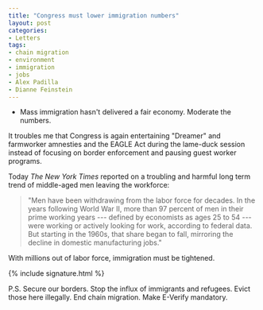 ```yaml
---
title: "Congress must lower immigration numbers"
layout: post
categories:
- Letters
tags:
- chain migration
- environment
- immigration
- jobs
- Alex Padilla
- Dianne Feinstein
---
```


- Mass immigration hasn't delivered a fair economy. Moderate the numbers.

It troubles me that Congress is again entertaining "Dreamer" and farmworker amnesties and the EAGLE Act during the lame-duck session instead of focusing on border enforcement and pausing guest worker programs.

Today *The New York Times* reported on a troubling and harmful long term trend of middle-aged men leaving the workforce:

> "Men have been withdrawing from the labor force for decades. In the years following World War II, more than 97 percent of men in their prime working years --- defined by economists as ages 25 to 54 --- were working or actively looking for work, according to federal data. But starting in the 1960s, that share began to fall, mirroring the decline in domestic manufacturing jobs."

With millions out of labor force, immigration must be tightened.

{% include signature.html %}

P.S. Secure our borders. Stop the influx of immigrants and refugees. Evict those here illegally. End chain migration. Make E-Verify mandatory.
